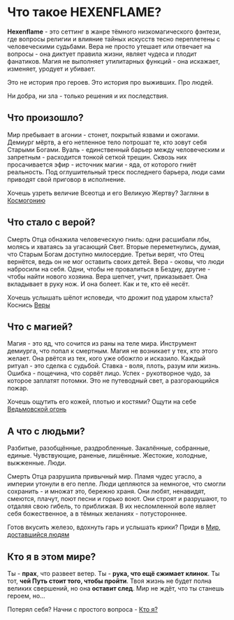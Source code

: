 # Что такое HEXENFLAME?
**Hexenflame** - это сеттинг в жанре тёмного низкомагического фэнтези, где вопросы религии и влияние тайных искусств тесно переплетены с человеческими судьбами. Вера не просто утешает или отвечает на вопросы - она диктует правила жизни, являет чудеса и плодит фанатиков. Магия не выполняет утилитарных функций - она искажает, изменяет, уродует и убивает.

Это не история про героев. Это история про выживших. Про людей.

Ни добра, ни зла - только решения и их последствия.
## Что произошло?
Мир пребывает в агонии - стонет, покрытый язвами и ожогами.
Демиург мёртв, а его нетленное тело потрошат те, кто зовут себя Старыми Богами.
Вуаль - единственный барьер между человеческим и запретным - расходится тонкой сеткой трещин. Сквозь них просачивается эфир - источник магии - яда, от которого гниёт реальность.
Под оглушительный треск последнего барьера, люди сами приводят свой приговор в исполнение.

Хочешь узреть величие Всеотца и его Великую Жертву? Загляни в [Космогонию](./start/about_cosmogony.md)
## Что стало с верой?
Смерть Отца обнажила человеческую гниль: одни расшибали лбы, молясь и хватаясь за угасающий Свет. Вторые переметнулись, думая, что Старым Богам доступно милосердие. Третьи верят, что Отец вернётся, ведь он не мог оставить своих детей.
Вера - оковы, что люди набросили на себя. Одни, чтобы не провалиться в Бездну, другие - чтобы найти нового хозяина.
Вера шепчет, учит, приказывает. Она вкладывает в руку нож.
И она болеет. Как и те, кто её несёт.

Хочешь услышать шёпот исповеди, что дрожит под ударом хлыста? Коснись [Веры](./start/about_faith.md)
## Что с магией?
Магия - это яд, что сочится из раны на теле мира. Инструмент демиурга, что попал к смертным.
Магия не возникает у тех, кто этого желает. Она рвётся из тех, кого уже обожгло и исказило.
Каждый ритуал - это сделка с судьбой. Ставка - воля, плоть, разум или жизнь.
Ошибка - пощечина, что сорвёт лицо. Успех - рукотворное чудо, за которое заплатят потомки.
Это не путеводный свет, а разгорающийся пожар.

Хочешь ощутить его кожей, плотью и костями? Ощути на себе [Ведьмовской огонь](./start/about_magic.md)
## А что с людьми?
Разбитые, разобщённые, раздробленные. Закалённые, собранные, единые.
Чувствующие, раненые, лишённые. Жестокие, холодные, выжженные.
Люди.

Смерть Отца разрушила привычный мир. Пламя чудес угасло, а империи утонули в его пепле.
Люди цепляются за немногое, что смогли сохранить - и множат это, бережно храня. Они любят, ненавидят, смеются, плачут, поют песни и горько воют. Они строят и разрушают, то отдаляя свою гибель, то приближая. 
В их несломленной воле являет себя божественное, а в тёмных желаниях - потустороннее.

Готов вкусить железо, вдохнуть гарь и услышать крики? Приди в [Мир, доставшийся людям](./start/about_story.md)
## Кто я в этом мире?
Ты - **прах**, что развеет ветер. Ты - **рука, что ещё сжимает клинок**. Ты тот, **чей Путь стоит того, чтобы пройти**.
Твоя жизнь не будет полна великих свершений, но она **оставит след**. Мир не ждёт, что ты станешь героем, но...

Потерял себя? Начни с простого вопроса - [Кто я?](./start/who_am_i.md)